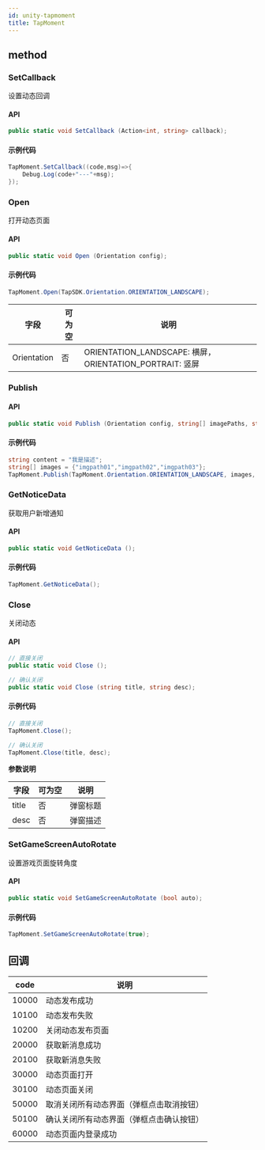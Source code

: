 ```yaml
---
id: unity-tapmoment
title: TapMoment
---
```

## method


### SetCallback
设置动态回调

#### API

```cs
public static void SetCallback (Action<int, string> callback);
```

#### 示例代码

```cs
TapMoment.SetCallback((code,msg)=>{
    Debug.Log(code+"---"+msg);
});
```

<!-- ### SetLoginToken
设置登录信息

#### API

```cs
public static void SetLoginToken(string accessToken);
```

#### 示例代码

```cs
TapLogin.GetCurrentAccessToken((token)=>{
    TapMoment.SetLoginToken(token.toJSON());
});
``` -->

### Open
打开动态页面

#### API

```cs
public static void Open (Orientation config);
```

#### 示例代码

```cs
TapMoment.Open(TapSDK.Orientation.ORIENTATION_LANDSCAPE);
```

| 字段     | 可为空 | 说明                                                   |
| ------ | --- | ---------------------------------------------------- |
| Orientation | 否   |ORIENTATION_LANDSCAPE: 横屏，ORIENTATION_PORTRAIT: 竖屏 |

### Publish

#### API

```cs
public static void Publish (Orientation config, string[] imagePaths, string content);
```

#### 示例代码

```cs
string content = "我是描述";
string[] images = {"imgpath01","imgpath02","imgpath03"};
TapMoment.Publish(TapMoment.Orientation.ORIENTATION_LANDSCAPE, images, content);
```

<!-- ### PublishVideoMoment
发布视频动态

#### API

```cs
// 带封面
public static void PublishVideoMoment(Orientation config, string[] videoPaths, string[] imagePaths, string title, string desc)

// 不带封面
public static void PublishVideoMoment(Orientation config, string[] videoPaths, string title, string desc)
```

#### 示例代码

```cs
// 带封面
string[] images = {"imgpath01","imgpath02","imgpath03"};
string[] videos = {"videop01","videop02","videop03"};
string title = "我是动态";
string desc = "我是描述";
TapMoment.PublishVideoMoment(TapSDK.Orientation.ORIENTATION_LANDSCAPE, videos,images,title,desc);

// 不带封面
string[] images = {"imgpath01","imgpath02","imgpath03"};
string[] videos = {"videop01","videop02","videop03"};
string title = "我是动态";
string desc = "我是描述";
TapMoment.PublishVideoMoment(TapSDK.Orientation.ORIENTATION_LANDSCAPE, videos,title,desc);
``` -->

### GetNoticeData
获取用户新增通知

#### API

```cs
public static void GetNoticeData ();
```

#### 示例代码

```cs
TapMoment.GetNoticeData();
```

### Close
关闭动态

#### API

```cs
// 直接关闭
public static void Close ();

// 确认关闭
public static void Close (string title, string desc);
```

#### 示例代码

```cs
// 直接关闭
TapMoment.Close();

// 确认关闭
TapMoment.Close(title, desc);
```
**参数说明**

| 字段      | 可为空 | 说明   |
| ------- | --- | ---- |
| title   | 否   | 弹窗标题 |
| desc | 否   | 弹窗描述 |


### SetGameScreenAutoRotate
设置游戏页面旋转角度

#### API

```cs
public static void SetGameScreenAutoRotate (bool auto);
```

#### 示例代码

```cs
TapMoment.SetGameScreenAutoRotate(true);
```


## 回调
| code | 说明       |
| --- | -------- |
| 10000   | 动态发布成功     |
| 10100   | 动态发布失败     |
| 10200   | 关闭动态发布页面     |
| 20000   | 获取新消息成功 |
| 20100   | 获取新消息失败 |
| 30000   | 动态页面打开 |
| 30100   | 动态页面关闭 |
| 50000   | 取消关闭所有动态界面（弹框点击取消按钮） |
| 50100   | 确认关闭所有动态界面（弹框点击确认按钮） |
| 60000   | 动态页面内登录成功 |
